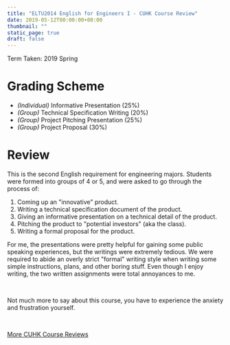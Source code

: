 ```yaml
---
title: "ELTU2014 English for Engineers I - CUHK Course Review"
date: 2019-05-12T00:00:00+08:00
thumbnail: ""
static_page: true
draft: false
---
```


Term Taken: 2019 Spring

# Grading Scheme
* *(Individual)* Informative Presentation (25%)
* *(Group)* Technical Specification Writing (20%)
* *(Group)* Project Pitching Presentation (25%)
* *(Group)* Project Proposal (30%)

# Review
This is the second English requirement for engineering majors. Students were formed into groups of 4 or 5, and were asked to go through the process of:

1. Coming up an "innovative" product.
2. Writing a technical specification document of the product.
3. Giving an informative presentation on a technical detail of the product.
4. Pitching the product to "potential investors" (aka the class).
5. Writing a formal proposal for the product.

For me, the presentations were pretty helpful for gaining some public speaking experiences, but the writings were extremely tedious. We were required to abide an overly strict "formal" writing style when writing some simple instructions, plans, and other boring stuff. Even though I enjoy writing, the two written assignments were total annoyances to me.

<br />

Not much more to say about this course, you have to experience the anxiety and frustration yourself.

<br />

[More CUHK Course Reviews](/course-review)